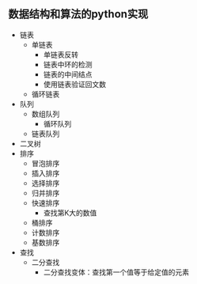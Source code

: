 ## 数据结构和算法的python实现

- 链表
    - 单链表
        - 单链表反转
        - 链表中环的检测
        - 链表的中间结点
        - 使用链表验证回文数
    - 循环链表
- 队列
    - 数组队列
        - 循环队列
    - 链表队列
- 二叉树
- 排序
    - 冒泡排序
    - 插入排序
    - 选择排序
    - 归并排序
    - 快速排序
        - 查找第K大的数值
    - 桶排序
    - 计数排序
    - 基数排序
- 查找
    - 二分查找
        - 二分查找变体：查找第一个值等于给定值的元素

